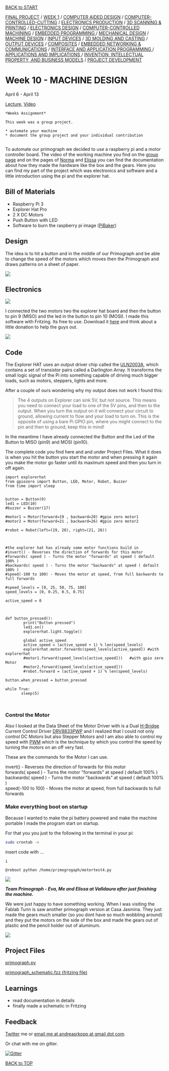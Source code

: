 [BACK to START](../)

[FINAL PROJECT](../final) / [WEEK 1](../week1) / [COMPUTER AIDED DESIGN](../week2) / [COMPUTER-CONTROLLED-CUTTING](../week3) / [ELECTRONICS PRODUCTION](../week4) / [3D SCANNING & PRINTING](../week5) / [ELECTRONICS DESIGN](../week6)  / [COMPUTER-CONTROLLED MACHINING](../week7) / [EMBEDDED PROGRAMMING ](../week8) / [MECHANICAL DESIGN](../week9) / [MACHINE DESIGN](../week10) / [INPUT DEVICES](../week11) / [3D MOLDING AND CASTING](../week12) / [OUTPUT DEVICES](../week13) / [COMPOSITES](../week14) / [EMBEDDED NETWORKING & COMMUNICATIONS](../week15) / [INTERFACE AND APPLICATION PROGRAMMING ](../week16) / [APPLICATIONS AND IMPLICATIONS ](../week17) / [INVENTION, INTELLECTUAL PROPERTY, AND BUSINESS MODELS](../week18) / [PROJECT DEVELOPMENT ](../week19)  


# Week 10 - MACHINE DESIGN

 April 6 - April 13

[Lecture](http://academy.cba.mit.edu/classes/machine_design/index.html), [Video](http://archive.fabacademy.org/archives/2016/master/videos/04-06/index.html)

~~~
*Weeks Assignment*

This week was a group project.

* automate your machine
* document the group project and your individual contribution


~~~

To automate our primograph we decided to use a raspberry pi and a motor controller board. The video of the working machine you find on the [group page](http://archive.fabacademy.org/archives/2016/fablabbcn2016/docu/ferdi/htm/mtm_primograph.html) and on the pages of [Norma](http://archive.fabacademy.org/archives/2016/fablabbcn2016/students/284/10machinedesign.html) and [Elissa](http://archive.fabacademy.org/archives/2016/fablabbcn2016/students/79/) you can find the documentation about how they made the hardware like the box and the gears. Here you can find my part of the project which was electronics and software and a little introduction using the pi and the explorer hat.


## Bill of Materials


* Raspberry Pi 3
* Explorer Hat Pro
* 2 X DC Motors 
* Push Button with LED
* Software to burn the raspberry pi image ([PiBaker](http://www.tweaking4all.com/hardware/raspberry-pi/macosx-apple-pi-baker/))

## Design


The idea is to hit a button and in the middle of our Primograph and be able to change the speed of the motors which moves then the Primograph and draws patterns on a sheet of paper. 


![](./images/image1.jpg)


## Electronics

![](./images/image2.jpg)


I connected the two motors two the explorer hat board and then the button to pin 9 (MISO) and the led in the button to pin 10 (MOSI). I made this software with Fritzing. Its free to use. Download it [here](http://fritzing.org/download/) and think about a little donation to help the guys out. 


![](./images/image5.jpg)

## Code


The Explorer HAT uses an output driver chip called the [ULN2003A](http://www.st.com/web/en/resource/technical/document/datasheet/CD00001244.pdf), which contains a set of transistor pairs called a Darlington Array. It transforms the small logic signal of the Pi into something capable of driving much bigger loads, such as motors, steppers, lights and more.


After a couple of ours wondering why my output does not work I found this:

> The 4 outputs on Explorer can sink 5V, but not source. This means you need to connect your load to one of the 5V pins, and then to the output. When you turn the output on it will connect your circuit to ground, allowing current to flow and your load to turn on. This is the opposite of using a bare Pi GPIO pin, where you might connect to the pin and then to ground; keep this in mind!

In the meantime I have already connected the Button and the Led of the Button to MISO (pin9) and MOSI (pin10). 

The complete code you find here and and under Project Files. What it does is when you hit the button you start the motor and when pressing it again you make the motor go faster until its maximum speed and then you turn in off again.  

```
import explorerhat
from gpiozero import Button, LED, Motor, Robot, Buzzer
from time import sleep


button = Button(9)
led1 = LED(10)
#buzzer = Buzzer(17)

#motor1 = Motor(forward=19 , backward=20) #gpio zero motor1
#motor2 = Motor(forward=21 , backward=26) #gpio zero motor2

#robot = Robot(left=(19, 20), right=(21, 26))



#the explorer hat has already some motor functions build in
#invert() - Reverses the direction of forwards for this motor
#forwards( speed ) - Turns the motor "forwards" at speed ( default 100% )
#backwards( speed ) - Turns the motor "backwards" at speed ( default 100% )
#speed(-100 to 100) - Moves the motor at speed, from full backwards to full forwards

#speed_levels = [0, 25, 50, 75, 100]
speed_levels = [0, 0.25, 0.5, 0.75]

active_speed = 0



def button_pressed():
        print("Button pressed")
        led1.on()
        explorerhat.light.toggle()

        global active_speed
        active_speed = (active_speed + 1) % len(speed_levels)
        explorerhat.motor.forwards(speed_levels[active_speed]) #with explorerhat
        #motor1.forward(speed_levels[active_speed]))   #with gpio zero Motor
		#motor2.forward(speed_levels[active_speed]))
		#robot.forward = (active_speed + 1) % len(speed_levels)

button.when_pressed = button_pressed

while True:
       sleep(5)



```



### Control the Motor

Also I looked at the Data Sheet of the Motor Driver with is a Dual [H-Bridge](https://en.wikipedia.org/wiki/H_bridge) Current Control Driver [DRV8833PWP](http://www.ti.com/lit/ds/symlink/drv8833.pdf) and I realized that I could not only control DC Motors but also Stepper Motors and I am also able to control my speed with [PWM](https://en.wikipedia.org/wiki/Pulse-width_modulation) which is the technique by which you control the speed by turning the motors on an off very fast. 


These are the commands for the Motor I can use. 

invert() - Reverses the direction of forwards for this motor  
forwards( speed ) - Turns the motor "forwards" at speed ( default 100% )  
backwards( speed ) - Turns the motor "backwards" at speed ( default 100% )  
speed(-100 to 100) - Moves the motor at speed, from full backwards to full   forwards


### Make everything boot on startup

Because I wanted to make the pi battery powered and make the machine portable I made the program start on startup.

For that you you just to the following in the terminal in your pi:


```bash
sudo crontab -e
```

insert code with ... 

```
i
```

```cron
@reboot python /home/primogrogaph/motortest4.py
```





![](./images/image3.jpg)

***Team Primograph - Eva, Me and Elissa at Valldaura after just finishing the machine.*** 


We were just happy to have something working. When I was visiting the Fablab Turin is saw another primograph version at Casa Jasmina. They just made the gears much smaller (so you dont have so much wobbling around) and they put the motors on the side of the box and made the gears out of plastic and the pencil holder out of aluminum.

![](./images/image4.jpg)

## Project Files 

[primograph.py](./files/primograph.py)

[primograph_schematic.fzz (fritzing file)](./files/primograph_schematic.fzz)


## Learnings

* read documentation in details
* finally made a schematic in Fritzing

## Feedback

[Twitter](http://www.twitter.com/andreaskopp) me or [email me at andreasrkopp at gmail dot com](mailto:andreasrkopp@gmail.com).


Or chat with me on gitter.

[![Gitter](https://badges.gitter.im/ARKopp/fabacademy2016.svg)](https://gitter.im/ARKopp/fabacademy2016?utm_source=badge&utm_medium=badge&utm_campaign=pr-badge)


[BACK to TOP](../week10)